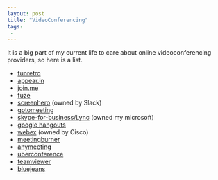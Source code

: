 ```yaml
---
layout: post
title: "VideoConferencing"
tags:
 -
---
```


It is a big part of my current life to care about online videoconferencing providers, so here is a list.

- [funretro](http://funretro.github.io/distributed/)
- [appear.in](https://appear.in/)
- [join.me](https://www.join.me/)
- [fuze](https://www.fuze.com/)
- [screenhero](https://screenhero.com/) (owned by Slack)
- [gotomeeting](https://www.gotomeeting.com/)
- [skype-for-business/Lync](https://products.office.com/en-us/skype-for-business/online-meetings) (owned my microsoft)
- [google hangouts](https://hangouts.google.com/)
- [webex](https://www.webex.com/) (owned by Cisco)
- [meetingburner](https://www.meetingburner.com/)
- [anymeeting](http://www.anymeeting.com/)
- [uberconference](https://www.uberconference.com/)
- [teamviewer](https://www.teamviewer.com/en/)
- [bluejeans](https://bluejeans.com/)
